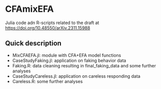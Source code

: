 # CFAmixEFA

Julia code adn R-scripts related to the draft at https://doi.org/10.48550/arXiv.2311.15988


## Quick description
- MixCFAEFA.jl: module with CFA+EFA model functions
- CaseStudyFaking.jl: application on faking behavior data 
- Faking.R: data cleaning resulting in final_faking_data and some further analyses
- CaseStudyCareless.jl: application on careless responding data 
- Careless.R: some further analyses

